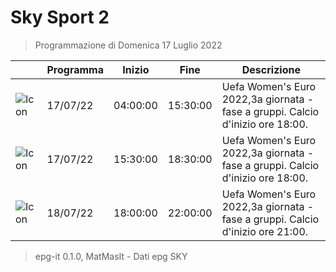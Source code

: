 # Sky Sport 2
> Programmazione di Domenica 17 Luglio 2022

||Programma|Inizio|Fine|Descrizione|
|---|---|---|---|---|
|![Icon](https://guidatv.sky.it/uuid/0ab461b3-eb97-4b31-bb70-50116cfc5f92/cover?md5ChecksumParam=4fb3530718df0ad4aa507dd53882e5eb)|17/07/22|04:00:00|15:30:00|Uefa Women&#039;s Euro 2022,3a giornata - fase a gruppi. Calcio d&#039;inizio ore 18:00.
|![Icon](https://guidatv.sky.it/uuid/0ab461b3-eb97-4b31-bb70-50116cfc5f92/cover?md5ChecksumParam=4fb3530718df0ad4aa507dd53882e5eb)|17/07/22|15:30:00|18:30:00|Uefa Women&#039;s Euro 2022,3a giornata - fase a gruppi. Calcio d&#039;inizio ore 18:00.
|![Icon](https://guidatv.sky.it/uuid/0ab461b3-eb97-4b31-bb70-50116cfc5f92/cover?md5ChecksumParam=4fb3530718df0ad4aa507dd53882e5eb)|18/07/22|18:00:00|22:00:00|Uefa Women&#039;s Euro 2022,3a giornata - fase a gruppi. Calcio d&#039;inizio ore 21:00.



 > epg-it 0.1.0, MatMasIt - Dati epg SKY